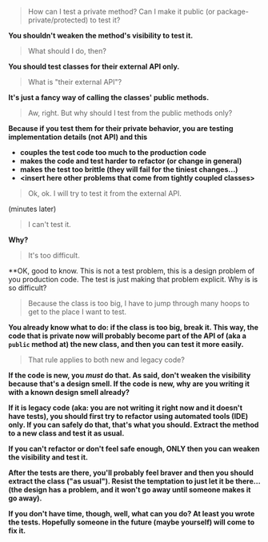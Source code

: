 > How can I test a private method? Can I make it public (or package-private/protected) to test it?

**You shouldn't weaken the method's visibility to test it.**

> What should I do, then?

**You should test classes for their external API only.**

> What is "their external API"?

**It's just a fancy way of calling the classes' public methods.**

> Aw, right. But why should I test from the public methods only?

**Because if you test them for their private behavior, you are testing implementation details (not API) and this**

  - **couples the test code too much to the production code**
  - **makes the code and test harder to refactor (or change in general)**
  - **makes the test too brittle (they will fail for the tiniest changes...)**
  - **\<insert here other problems that come from tightly coupled classes\>**

> Ok, ok. I will try to test it from the external API.

(minutes later)

> I can't test it.

**Why?**

> It's too difficult.

**OK, good to know. This is not a test problem, this is a design problem of you production code. The test
is just making that problem explicit. Why is is so difficult?

> Because the class is too big, I have to jump through many hoops to get to the place I want to test.

**You already know what to do: if the class is too big, break it. This way, the code that is private now
will probably become part of the API of (aka a `public` method at) the new class, and then you can test it more easily.**

> That rule applies to both new and legacy code?

**If the code is new, you *must* do that. As said, don't weaken the visibility because that's a design smell. If the code
is new, why are you writing it with a known design smell already?**

**If it is legacy code (aka: you are not writing it right now and it doesn't have tests), you should first try to refactor using
automated tools (IDE) only. If you can safely do that, that's what you should. Extract the method to a new class and test it as usual.**

**If you can't refactor or don't feel safe enough, ONLY then you can weaken the visibility and test it.**

**After the tests are there, you'll probably feel braver and then you should extract the class ("as usual"). Resist the temptation to just let it be there... (the design has a problem, and it won't go away until someone makes it go away).**

**If you don't have time, though, well, what can you do? At least you wrote the tests. Hopefully someone in the future (maybe yourself) will come to fix it.**
